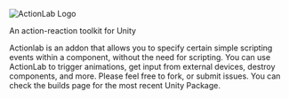 ![ActionLab Logo](http://i.imgur.com/9DO924J.png)

An action-reaction toolkit for Unity

Actionlab is an addon that allows you to specify certain simple scripting events within a component, without the need for scripting. You can use ActionLab to trigger animations, get input from external devices, destroy components, and more. Please feel free to fork, or submit issues. You can check the builds page for the most recent Unity Package.
